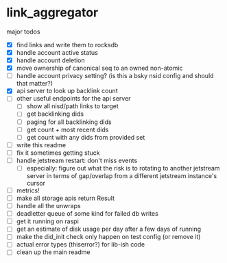 # link_aggregator


major todos

- [x] find links and write them to rocksdb
- [x] handle account active status
- [x] handle account deletion
- [x] move ownership of canonical seq to an owned non-atomic
- [ ] handle account privacy setting? (is this a bsky nsid config and should that matter?)
- [x] api server to look up backlink count
- [ ] other useful endpoints for the api server
  - [ ] show all nisd/path links to target
  - [ ] get backlinking dids
  - [ ] paging for all backlinking dids
  - [ ] get count + most recent dids
  - [ ] get count with any dids from provided set
- [ ] write this readme
- [ ] fix it sometimes getting stuck
- [ ] handle jetstream restart: don't miss events
  - [ ] especially: figure out what the risk is to rotating to another jetstream server in terms of gap/overlap from a different jetstream instance's cursor
- [ ] metrics!
- [ ] make all storage apis return Result
- [ ] handle all the unwraps
- [ ] deadletter queue of some kind for failed db writes
- [ ] get it running on raspi
- [ ] get an estimate of disk usage per day after a few days of running
- [ ] make the did_init check only happen on test config (or remove it)
- [ ] actual error types (thiserror?) for lib-ish code
- [ ] clean up the main readme
